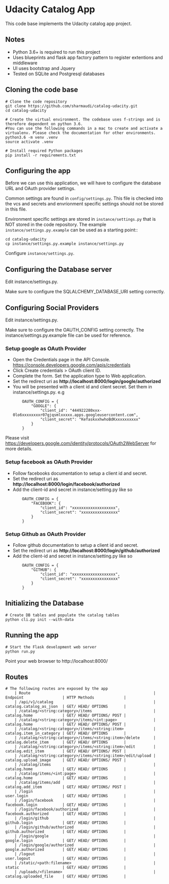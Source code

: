 # Udacity Catalog App

This code base implements the Udacity catalog app project.

## Notes
* Python 3.6+ is required to run this project
* Uses blueprints and flask app factory pattern to register extentions 
and middleware
* UI uses bootstrap and Jquery
* Tested on SQLite and Postgresql databases


## Cloning the code base

    # Clone the code repository 
    git clone https://github.com/sharmaudi/catalog-udacity.git
    cd catalog-udacity

    # Create the virtual environment. The codebase uses f-strings and is therefore dependent on python 3.6.
    #You can use the following commands in a mac to create and activate a virtualenv. Please check the documentation for other environments.
    python3.6 -m venv .venv
    source activate .venv
    
    # Install required Python packages
    pip install -r requirements.txt
    
    
## Configuring the app

Before we can use this application, we will have to configure the database URL and OAuth provider settings.

Common settings are found in `config/settings.py`. This file is checked into the vcs and secrets and envrionment specific settings should not be stored in this file.

Environment specific settings are stored in `instance/settings.py` that is NOT stored in the code repository.
The example `instance/settings.py.example` can be used as a starting point::

    cd catalog-udacity
    cp instance/settings.py.example instance/settings.py

Configure `instance/settings.py`.

## Configuring the Database server

Edit instance/settings.py.

Make sure to configure the SQLALCHEMY_DATABASE_URI setting correctly.

## Configuring Social Providers

Edit instance/settings.py.

Make sure to configure the OAUTH_CONFIG setting correctly. The instance/settings.py.example file can be used for reference.

### Setup google as OAuth Provider
- Open the Credentials page in the API Console.
  https://console.developers.google.com/apis/credentials
- Click Create credentials > OAuth client ID.
- Complete the form. Set the application type to Web application.
- Set the redirect uri as **http&#58;//localhost:8000/login/google/authorized**
- You will be presented with a client id and client secret. Set them in instance/settings.py. e.g
    ```
        OAUTH_CONFIG = {
            "GOOGLE": {
                "client_id": "444922280xxx-0lo6xxxxxxxxr07gjqsmlxxxxx.apps.googleusercontent.com",
                "client_secret": "KefaskxxhwhoBdKxxxxxxxxxx"
            }
        }
    ```

Please visit https://developers.google.com/identity/protocols/OAuth2WebServer for more details.   
    
### Setup facebook as OAuth Provider
- Follow facebooks documentation to setup a client id and secret.
- Set the redirect uri as **http&#58;//localhost:8000/login/facebook/authorized**
- Add the client-id and secret in instance/setting.py like so
    ```
        OAUTH_CONFIG = {
            "FACEBOOK": {
                "client_id": "xxxxxxxxxxxxxxxxxxx",
                "client_secret": "xxxxxxxxxxxxxxxx"
            }
        }
    ```



### Setup Github as OAuth Provider
- Follow github documentation to setup a client id and secret.
- Set the redirect uri as **http&#58;//localhost:8000/login/github/authorized**
- Add the client-id and secret in instance/setting.py like so
    ```
        OAUTH_CONFIG = {
            "GITHUB": {
                "client_id": "xxxxxxxxxxxxxxxxxxx",
                "client_secret": "xxxxxxxxxxxxxxxx"
            }
        }
    ```




## Initializing the Database

    # Create DB tables and populate the catalog tables
    python cli.py init --with-data

## Running the app

    # Start the Flask development web server
    python run.py

Point your web browser to http://localhost:8000/


## Routes
    # The following routes are exposed by the app
        | Route                                                      | Endpoint                 | HTTP Methods             |
        | /api/v1/catalog                                            | catalog.catalog_as_json  | GET/ HEAD/ OPTIONS       |
        | /catalog/<string:category>/items                           | catalog.home             | GET/ HEAD/ OPTIONS/ POST |
        | /catalog/<string:category>/items/<int:page>                | catalog.home             | GET/ HEAD/ OPTIONS/ POST |
        | /catalog/<string:category>/items/<string:item>             | catalog.item_in_category | GET/ HEAD/ OPTIONS       |
        | /catalog/<string:category>/items/<string:item>/delete      | catalog.delete_item      | GET/ HEAD/ OPTIONS       |
        | /catalog/<string:category>/items/<string:item>/edit        | catalog.edit_item        | GET/ HEAD/ OPTIONS/ POST |
        | /catalog/<string:category>/items/<string:item>/edit/upload | catalog.upload_image     | GET/ HEAD/ OPTIONS/ POST |
        | /catalog/items                                             | catalog.home             | GET/ HEAD/ OPTIONS       |
        | /catalog/items/<int:page>                                  | catalog.home             | GET/ HEAD/ OPTIONS       |
        | /catalog/items/add                                         | catalog.add_item         | GET/ HEAD/ OPTIONS/ POST |
        | /login                                                     | user.login               | GET/ HEAD/ OPTIONS       |
        | /login/facebook                                            | facebook.login           | GET/ HEAD/ OPTIONS       |
        | /login/facebook/authorized                                 | facebook.authorized      | GET/ HEAD/ OPTIONS       |
        | /login/github                                              | github.login             | GET/ HEAD/ OPTIONS       |
        | /login/github/authorized                                   | github.authorized        | GET/ HEAD/ OPTIONS       |
        | /login/google                                              | google.login             | GET/ HEAD/ OPTIONS       |
        | /login/google/authorized                                   | google.authorized        | GET/ HEAD/ OPTIONS       |
        | /logout                                                    | user.logout              | GET/ HEAD/ OPTIONS       |
        | /static/<path:filename>                                    | static                   | GET/ HEAD/ OPTIONS       |
        | /uploads/<filename>                                        | catalog.uploaded_file    | GET/ HEAD/ OPTIONS       | 
